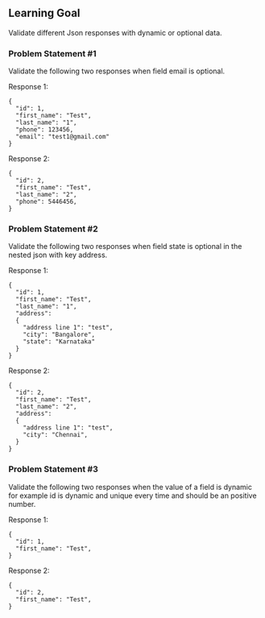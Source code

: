 ## Learning Goal
Validate different Json responses with dynamic or optional data.

### Problem Statement #1
Validate the following two responses when field email is optional.

Response 1:
```
{
  "id": 1,
  "first_name": "Test",
  "last_name": "1",
  "phone": 123456,
  "email": "test1@gmail.com"
}
```
Response 2:
```
{
  "id": 2,
  "first_name": "Test",
  "last_name": "2",
  "phone": 5446456,
}
```
### Problem Statement #2
Validate the following two responses when field state is optional in the nested json with key address.

Response 1:
```
{
  "id": 1,
  "first_name": "Test",
  "last_name": "1",
  "address":
  {
    "address line 1": "test",
    "city": "Bangalore",
    "state": "Karnataka"
  }
}
```
Response 2:
```
{
  "id": 2,
  "first_name": "Test",
  "last_name": "2",
  "address":
  {
    "address line 1": "test",
    "city": "Chennai",
  }
}
```
### Problem Statement #3
Validate the following two responses when the value of a field is dynamic for example id is dynamic and unique every time and should be an positive number.

Response 1:
```
{
  "id": 1,
  "first_name": "Test",
}
```
Response 2:
```
{
  "id": 2,
  "first_name": "Test",
}
```
